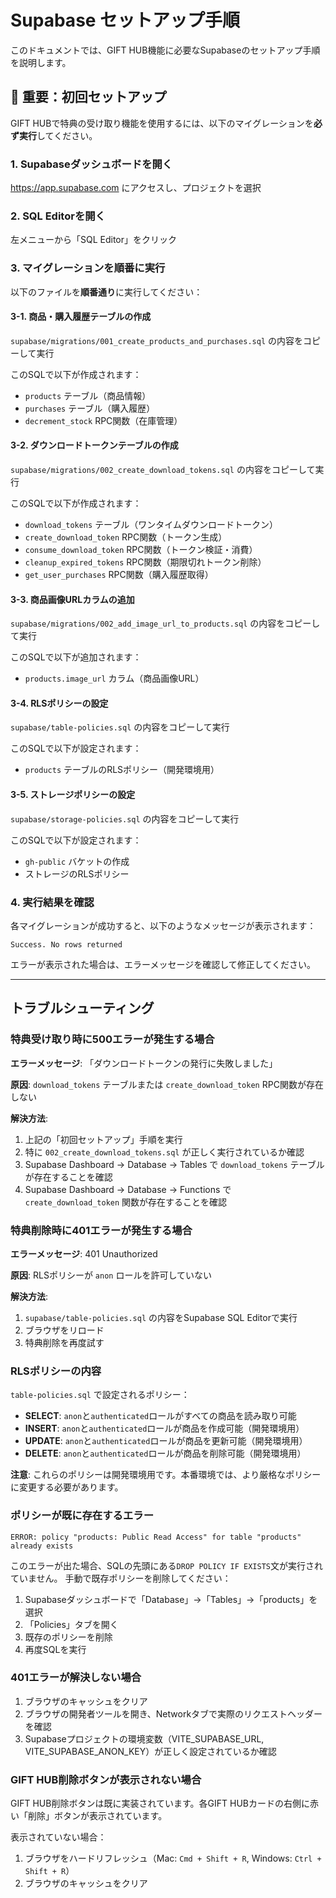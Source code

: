 # Supabase セットアップ手順

このドキュメントでは、GIFT HUB機能に必要なSupabaseのセットアップ手順を説明します。

## 🚨 重要：初回セットアップ

GIFT HUBで特典の受け取り機能を使用するには、以下のマイグレーションを**必ず実行**してください。

### 1. Supabaseダッシュボードを開く

https://app.supabase.com にアクセスし、プロジェクトを選択

### 2. SQL Editorを開く

左メニューから「SQL Editor」をクリック

### 3. マイグレーションを順番に実行

以下のファイルを**順番通り**に実行してください：

#### 3-1. 商品・購入履歴テーブルの作成

`supabase/migrations/001_create_products_and_purchases.sql` の内容をコピーして実行

このSQLで以下が作成されます：
- `products` テーブル（商品情報）
- `purchases` テーブル（購入履歴）
- `decrement_stock` RPC関数（在庫管理）

#### 3-2. ダウンロードトークンテーブルの作成

`supabase/migrations/002_create_download_tokens.sql` の内容をコピーして実行

このSQLで以下が作成されます：
- `download_tokens` テーブル（ワンタイムダウンロードトークン）
- `create_download_token` RPC関数（トークン生成）
- `consume_download_token` RPC関数（トークン検証・消費）
- `cleanup_expired_tokens` RPC関数（期限切れトークン削除）
- `get_user_purchases` RPC関数（購入履歴取得）

#### 3-3. 商品画像URLカラムの追加

`supabase/migrations/002_add_image_url_to_products.sql` の内容をコピーして実行

このSQLで以下が追加されます：
- `products.image_url` カラム（商品画像URL）

#### 3-4. RLSポリシーの設定

`supabase/table-policies.sql` の内容をコピーして実行

このSQLで以下が設定されます：
- `products` テーブルのRLSポリシー（開発環境用）

#### 3-5. ストレージポリシーの設定

`supabase/storage-policies.sql` の内容をコピーして実行

このSQLで以下が設定されます：
- `gh-public` バケットの作成
- ストレージのRLSポリシー

### 4. 実行結果を確認

各マイグレーションが成功すると、以下のようなメッセージが表示されます：
```
Success. No rows returned
```

エラーが表示された場合は、エラーメッセージを確認して修正してください。

---

## トラブルシューティング

### 特典受け取り時に500エラーが発生する場合

**エラーメッセージ**: 「ダウンロードトークンの発行に失敗しました」

**原因**: `download_tokens` テーブルまたは `create_download_token` RPC関数が存在しない

**解決方法**:
1. 上記の「初回セットアップ」手順を実行
2. 特に `002_create_download_tokens.sql` が正しく実行されているか確認
3. Supabase Dashboard → Database → Tables で `download_tokens` テーブルが存在することを確認
4. Supabase Dashboard → Database → Functions で `create_download_token` 関数が存在することを確認

### 特典削除時に401エラーが発生する場合

**エラーメッセージ**: 401 Unauthorized

**原因**: RLSポリシーが `anon` ロールを許可していない

**解決方法**:
1. `supabase/table-policies.sql` の内容をSupabase SQL Editorで実行
2. ブラウザをリロード
3. 特典削除を再度試す

### RLSポリシーの内容

`table-policies.sql` で設定されるポリシー：

- **SELECT**: `anon`と`authenticated`ロールがすべての商品を読み取り可能
- **INSERT**: `anon`と`authenticated`ロールが商品を作成可能（開発環境用）
- **UPDATE**: `anon`と`authenticated`ロールが商品を更新可能（開発環境用）
- **DELETE**: `anon`と`authenticated`ロールが商品を削除可能（開発環境用）

**注意**: これらのポリシーは開発環境用です。本番環境では、より厳格なポリシーに変更する必要があります。

### ポリシーが既に存在するエラー

```
ERROR: policy "products: Public Read Access" for table "products" already exists
```

このエラーが出た場合、SQLの先頭にある`DROP POLICY IF EXISTS`文が実行されていません。
手動で既存ポリシーを削除してください：

1. Supabaseダッシュボードで「Database」→「Tables」→「products」を選択
2. 「Policies」タブを開く
3. 既存のポリシーを削除
4. 再度SQLを実行

### 401エラーが解決しない場合

1. ブラウザのキャッシュをクリア
2. ブラウザの開発者ツールを開き、Networkタブで実際のリクエストヘッダーを確認
3. Supabaseプロジェクトの環境変数（VITE_SUPABASE_URL, VITE_SUPABASE_ANON_KEY）が正しく設定されているか確認

### GIFT HUB削除ボタンが表示されない場合

GIFT HUB削除ボタンは既に実装されています。各GIFT HUBカードの右側に赤い「削除」ボタンが表示されています。

表示されていない場合：
1. ブラウザをハードリフレッシュ（Mac: `Cmd + Shift + R`, Windows: `Ctrl + Shift + R`）
2. ブラウザのキャッシュをクリア
